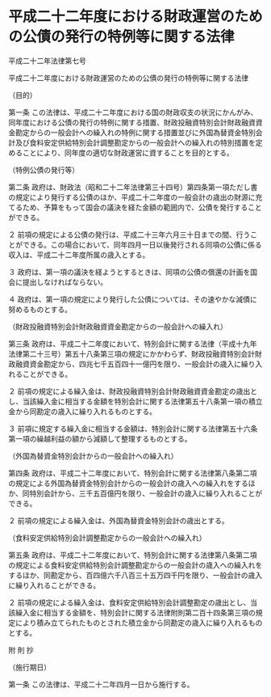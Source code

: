 # 平成二十二年度における財政運営のための公債の発行の特例等に関する法律

平成二十二年法律第七号

平成二十二年度における財政運営のための公債の発行の特例等に関する法律

（目的）

第一条 この法律は、平成二十二年度における国の財政収支の状況にかんがみ、同年度における公債の発行の特例に関する措置、財政投融資特別会計財政融資資金勘定からの一般会計への繰入れの特例に関する措置並びに外国為替資金特別会計及び食料安定供給特別会計調整勘定からの一般会計への繰入れの特別措置を定めることにより、同年度の適切な財政運営に資することを目的とする。

（特例公債の発行等）

第二条 政府は、財政法（昭和二十二年法律第三十四号）第四条第一項ただし書の規定により発行する公債のほか、平成二十二年度の一般会計の歳出の財源に充てるため、予算をもって国会の議決を経た金額の範囲内で、公債を発行することができる。

２ 前項の規定による公債の発行は、平成二十三年六月三十日までの間、行うことができる。この場合において、同年四月一日以後発行される同項の公債に係る収入は、平成二十二年度所属の歳入とする。

３ 政府は、第一項の議決を経ようとするときは、同項の公債の償還の計画を国会に提出しなければならない。

４ 政府は、第一項の規定により発行した公債については、その速やかな減債に努めるものとする。

（財政投融資特別会計財政融資資金勘定からの一般会計への繰入れ）

第三条 政府は、平成二十二年度において、特別会計に関する法律（平成十九年法律第二十三号）第五十八条第三項の規定にかかわらず、財政投融資特別会計財政融資資金勘定から、四兆七千五百四十一億円を限り、一般会計の歳入に繰り入れることができる。

２ 前項の規定による繰入金は、財政投融資特別会計財政融資資金勘定の歳出とし、当該繰入金に相当する金額を特別会計に関する法律第五十八条第一項の積立金から同勘定の歳入に繰り入れるものとする。

３ 前項に規定する繰入金に相当する金額は、特別会計に関する法律第五十六条第一項の繰越利益の額から減額して整理するものとする。

（外国為替資金特別会計からの一般会計への繰入れ）

第四条 政府は、平成二十二年度において、特別会計に関する法律第八条第二項の規定による外国為替資金特別会計からの一般会計の歳入への繰入れをするほか、同特別会計から、三千五百億円を限り、一般会計の歳入に繰り入れることができる。

２ 前項の規定による繰入金は、外国為替資金特別会計の歳出とする。

（食料安定供給特別会計調整勘定からの一般会計への繰入れ）

第五条 政府は、平成二十二年度において、特別会計に関する法律第八条第二項の規定による食料安定供給特別会計調整勘定からの一般会計の歳入への繰入れをするほか、同勘定から、百四億六千八百三十五万四千円を限り、一般会計の歳入に繰り入れることができる。

２ 前項の規定による繰入金は、食料安定供給特別会計調整勘定の歳出とし、当該繰入金に相当する金額を、特別会計に関する法律附則第二百十四条第三項の規定により積み立てられたものとされた積立金から同勘定の歳入に繰り入れるものとする。

附 則 抄

（施行期日）

第一条 この法律は、平成二十二年四月一日から施行する。
